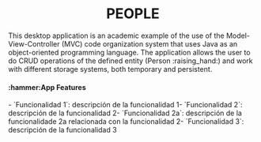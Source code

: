 <h1 align="center"> PEOPLE </h1>
This desktop application is an academic example of the use of the Model-View-Controller (MVC) code organization system that uses Java as an object-oriented programming language. The application allows the user to do CRUD operations of the defined entity (Person :raising_hand:) and work with different storage systems, both temporary and persistent.
<h4>
:hammer:App Features
</h4>
- `Funcionalidad 1`: descripción de la funcionalidad 1- `Funcionalidad 2`: descripción de la funcionalidad 2- `Funcionalidad 2a`: descripción de la funcionalidade 2a relacionada con la funcionalidad 2- `Funcionalidad 3`: descripción de la funcionalidad 3
